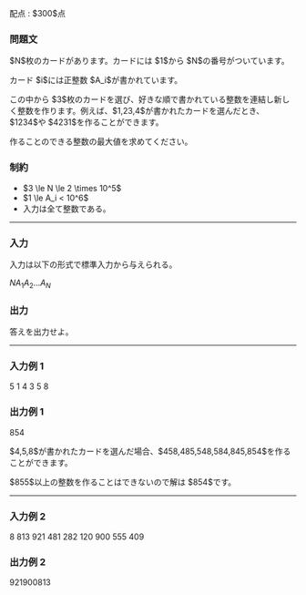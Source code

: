 
<div>

<span>

<span>

<p>
配点 : $300$点
</p>

<div>

<section>

### **問題文**

<p>
$N$枚のカードがあります。カードには $1$から $N$の番号がついています。
</p>

<p>
カード $i$には正整数 $A_i$が書かれています。
</p>

<p>
この中から $3$枚のカードを選び、好きな順で書かれている整数を連結し新しく整数を作ります。例えば、$1,23,4$が書かれたカードを選んだとき、$1234$や $4231$を作ることができます。
</p>

<p>
作ることのできる整数の最大値を求めてください。
</p>

</section>

</div>

<div>

<section>

### **制約**

<ul>

<li>
$3 \le N \le 2 \times 10^5$
</li>

<li>
$1 \le A_i < 10^6$
</li>

<li>
入力は全て整数である。
</li>

</ul>

</section>

</div>

---

<div>

<div>

<section>

### **入力**

<p>
入力は以下の形式で標準入力から与えられる。
</p>

<div>

$N$$A_1$$A_2$$\dots$$A_N$
</div>

</section>

</div>

<div>

<section>

### **出力**

<p>
答えを出力せよ。
</p>

</section>

</div>

</div>

---

<div>

<section>

### **入力例 1**

<div>

5
1 4 3 5 8

</div>

</section>

</div>

<div>

<section>

### **出力例 1**

<div>

854

</div>

<p>
$4,5,8$が書かれたカードを選んだ場合、$458,485,548,584,845,854$を作ることができます。
</p>

<p>
$855$以上の整数を作ることはできないので解は $854$です。
</p>

</section>

</div>

---

<div>

<section>

### **入力例 2**

<div>

8
813 921 481 282 120 900 555 409

</div>

</section>

</div>

<div>

<section>

### **出力例 2**

<div>

921900813

</div>

</section>

</div>

</span>

</span>

</div>
